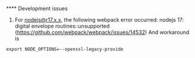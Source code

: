 **** Development issues
1. For nodejs@r17.x.x, the following webpack error occurred:
nodejs 17: digital envelope routines::unsupported (https://github.com/webpack/webpack/issues/14532)
And workaround is 
```
export NODE_OPTIONS=--openssl-legacy-provide
```



